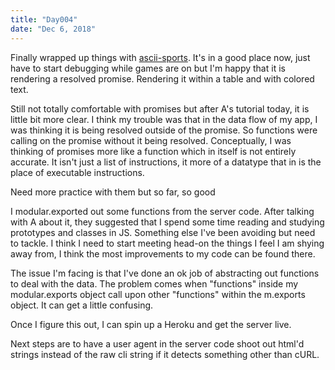 ```yaml
---
title: "Day004"
date: "Dec 6, 2018"
---
```

Finally wrapped up things with [ascii-sports](https://github.com/kermitjosephlee/ascii-sports). It's in a good place now, just have to start debugging while games are on but I'm happy that it is rendering a resolved promise. Rendering it within a table and with colored text.

Still not totally comfortable with promises but after A's tutorial today, it is little bit more clear. I think my trouble was that in the data flow of my app, I was thinking it is being resolved outside of the promise. So functions were calling on the promise without it being resolved. Conceptually, I was thinking of promises more like a function which in itself is not entirely accurate. It isn't just a list of instructions, it more of a datatype that in is the place of executable instructions.

Need more practice with them but so far, so good

I modular.exported out some functions from the server code. After talking with A about it, they suggested that I spend some time reading and studying prototypes and classes in JS. Something else I've been avoiding but need to tackle. I think I need to start meeting head-on the things I feel I am shying away from, I think the most improvements to my code can be found there.

The issue I'm facing is that I've done an ok job of abstracting out functions to deal with the data. The problem comes when "functions" inside my modular.exports object call upon other "functions" within the m.exports object. It can get a little confusing.

Once I figure this out, I can spin up a Heroku and get the server live.

Next steps are to have a user agent in the server code shoot out html'd strings instead of the raw cli string if it detects something other than cURL.